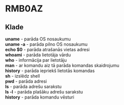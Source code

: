 # RMB0AZ
## Klade <br/>
**uname** - parāda OS nosaukumu<br/>
**uname -a** - parāda pilno OS nosaukumu<br/>
**echo $0** - parāda atrašanās vietas adresi<br/>
**whoami** - parāda lietotāja vārdu<br/>
**who** - informācija par lietotāju<br/>
**man** - ar komandu aiz tā parāda komandas skaidrojumu<br/>
**history** - parāda iepriekš lietotās komandas<br/>
**sh** - izslēdz shell<br/>
**pwd** - parāda adresi<br/>
**ls** - parāda adrešu sarakstu<br/>
**ls -l** - parāda plašāku adrešu sarakstu<br/>
**history** - parāda komandu vēsturi<br/>
